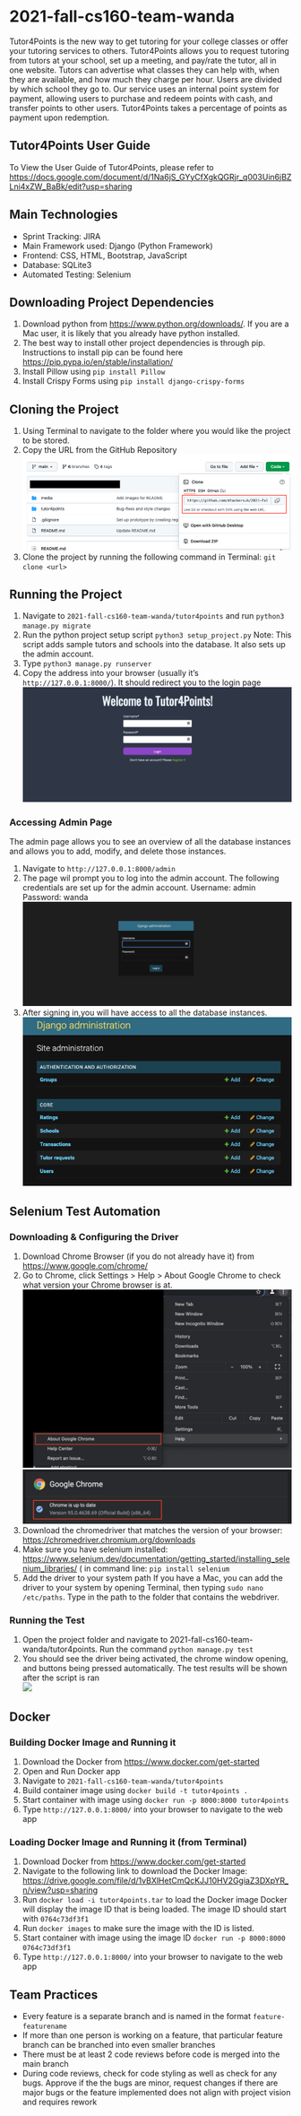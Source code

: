 # 2021-fall-cs160-team-wanda

Tutor4Points is the new way to get tutoring for your college classes or offer your tutoring services to others. Tutor4Points allows you to request tutoring from tutors at your school, set up a meeting, and pay/rate the tutor, all in one website. Tutors can advertise what classes they can help with, when they are available, and how much they charge per hour.
	Users are divided by which school they go to. Our service uses an internal point system for payment, allowing users to purchase and redeem points with cash, and transfer points to other users. Tutor4Points takes a percentage of points as payment upon redemption.

## Tutor4Points User Guide 
To View the User Guide of Tutor4Points, please refer to https://docs.google.com/document/d/1Na6jS_GYyCfXgkQGRjr_q003Uin6jBZLni4xZW_BaBk/edit?usp=sharing

## Main Technologies
* Sprint Tracking: JIRA
* Main Framework used: Django (Python Framework)
* Frontend: CSS, HTML, Bootstrap, JavaScript
* Database: SQLite3
* Automated Testing: Selenium

## Downloading Project Dependencies
1. Download python from https://www.python.org/downloads/. If you are a Mac user, it is likely that you already have python installed.
2. The best way to install other project dependencies is through pip. Instructions to install pip can be found here https://pip.pypa.io/en/stable/installation/
3. Install Pillow using ```pip install Pillow```
4. Install Crispy Forms using ```pip install django-crispy-forms```

## Cloning the Project
1. Using Terminal to navigate to the folder where you would like the project to be stored.
2. Copy the URL from the GitHub Repository
![](media/repoURL.png)
4. Clone the project by running the following command in Terminal: ```git clone <url>```

## Running the Project
1. Navigate to ```2021-fall-cs160-team-wanda/tutor4points``` and run ```python3 manage.py migrate```
2. Run the python project setup script ```python3 setup_project.py```
Note: This script adds sample tutors and schools into the database. It also sets up the admin account. 
3. Type ```python3 manage.py runserver```
4. Copy the address into your browser (usually it’s ```http://127.0.0.1:8000/```). It should redirect you to the login page
![](media/loginPage.png)

### Accessing Admin Page
The admin page allows you to see an overview of all the database instances and allows you to add, modify, and delete those instances.
1. Navigate to ```http://127.0.0.1:8000/admin```
2. The page wil prompt you to log into the admin account. The following credentials are set up for the admin account.
Username: admin
Password: wanda
![](media/adminLogin.png)
3. After signing in,you will have access to all the database instances.
![](media/adminHomepage.png)

## Selenium Test Automation
### Downloading & Configuring the Driver
1. Download Chrome Browser (if you do not already have it) from https://www.google.com/chrome/
2. Go to Chrome, click Settings > Help > About Google Chrome to check what version your Chrome browser is at.
![](media/aboutChromeMenu.png)
![](media/viewChromeVer.png)
3. Download the chromedriver that matches the version of your browser: https://chromedriver.chromium.org/downloads <br>
4. Make sure you have selenium installed: https://www.selenium.dev/documentation/getting_started/installing_selenium_libraries/ ( in command line: ```pip install selenium``` <br>
5. Add the driver to your system path
If you have a Mac, you can add the driver to your system by opening Terminal, then typing ```sudo nano /etc/paths```. Type in the path to the folder that contains the webdriver.<br>
### Running the Test
1. Open the project folder and navigate to 2021-fall-cs160-team-wanda/tutor4points. Run the command
```python manage.py test```<br>
2. You should see the driver being activated, the chrome window opening, and buttons being pressed automatically. The test results will be shown after the script is ran<br>
![](media/testResult.png)

## Docker
### Building Docker Image and Running it
1. Download the Docker from https://www.docker.com/get-started
1. Open and Run Docker app
2. Navigate to ```2021-fall-cs160-team-wanda/tutor4points```
3. Build container image using ```docker build -t tutor4points .```
4. Start container with image using ```docker run -p 8000:8000 tutor4points```
5. Type ```http://127.0.0.1:8000/``` into your browser to navigate to the web app
### Loading Docker Image and Running it (from Terminal)
1. Download Docker from https://www.docker.com/get-started
1. Navigate to the following link to download the Docker Image: https://drive.google.com/file/d/1vBXlHetCmQcKJJ10HV2GgiaZ3DXpYR_n/view?usp=sharing
2. Run ```docker load -i tutor4points.tar``` to load the Docker image
Docker will display the image ID that is being loaded. The image ID should start with ```0764c73df3f1```
3. Run ```docker images``` to make sure the image with the ID is listed.
4. Start container with image using the image ID ```docker run -p 8000:8000 0764c73df3f1```
5. Type ```http://127.0.0.1:8000/``` into your browser to navigate to the web app

## Team Practices
* Every feature is a separate branch and is named in the format ```feature-featurename```
* If more than one person is working on a feature, that particular feature branch can be branched into even smaller branches
* There must be at least 2 code reviews before code is merged into the main branch
* During code reviews, check for code styling as well as check for any bugs. Approve if the the bugs are minor, request changes if there are major bugs or the feature implemented does not align with project vision and requires rework

